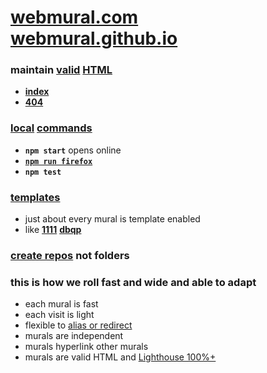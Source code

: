 # [webmural.com](https://webmural.com) <br> [webmural.github.io](https://webmural.github.io)

### maintain [valid](https://html5.validator.nu/?doc=https%3A%2F%2Fwebmural.com) [HTML](https://mdn.io/html)

* <b>[index](index.html)</b>
* <b>[404](404.html)</b>

### [local](package.json) [commands](https://docs.npmjs.com/cli/v7/commands)

* <b>`npm start`</b> opens online
* [<b>`npm run firefox`</b>](https://firefox.com)
* <b>`npm test`</b>

### [templates](../../../../webmural/templates)

* just about every mural is template enabled
* like [<b>1111</b>](../../../../webmural/1111) [<b>dbqp</b>](../../../../webmural/dbqp)

### [<b>create repos</b>](https://github.com/webmural/templates) **not** folders

### this is how we roll fast and wide and able to adapt 

* each mural is fast
* each visit is light
* flexible to [alias or redirect](../../../../webmural/redirect)
* murals are independent
* murals hyperlink other murals
* murals are valid HTML and [Lighthouse 100%+](https://developers.google.com/web/tools/lighthouse)
